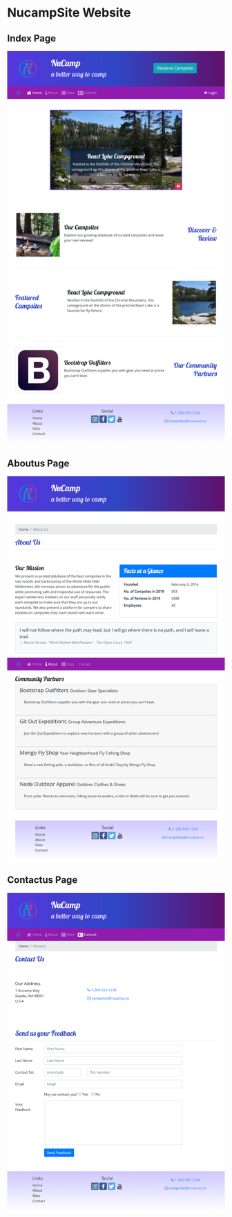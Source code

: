 # NucampSite Website
## Index Page

![Nucamp_Website for Desktop](ReadmeImages//Index.png)

## Aboutus Page

![Nucamp_Website for Desktop](ReadmeImages//Aboutus.png)
 
## Contactus Page

![Nucamp_Website for Desktop](ReadmeImages//Contactus.png)
